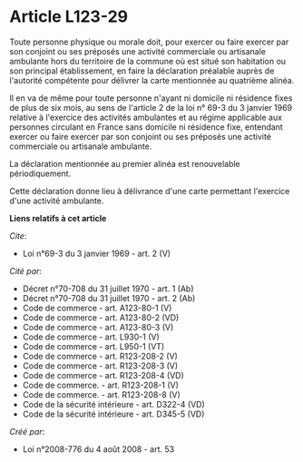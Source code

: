 # Article L123-29

Toute personne physique ou morale doit, pour exercer ou faire exercer par son conjoint ou ses préposés une activité
commerciale ou artisanale ambulante hors du territoire de la commune où est situé son habitation ou son principal
établissement, en faire la déclaration préalable auprès de l'autorité compétente pour délivrer la carte mentionnée au
quatrième alinéa. 

Il en va de même pour toute personne n'ayant ni domicile ni résidence fixes de plus de six mois, au sens de l'article 2 de la
loi n° 69-3 du 3 janvier 1969 relative à l'exercice des activités ambulantes et au régime applicable aux personnes circulant
en France sans domicile ni résidence fixe, entendant exercer ou faire exercer par son conjoint ou ses préposés une activité
commerciale ou artisanale ambulante. 

La déclaration mentionnée au premier alinéa est renouvelable périodiquement. 

Cette déclaration donne lieu à délivrance d'une carte permettant l'exercice d'une activité ambulante.

**Liens relatifs à cet article**

_Cite_:

  - Loi n°69-3 du 3 janvier 1969 - art. 2 (V)

_Cité par_:

  - Décret n°70-708 du 31 juillet 1970 - art. 1 (Ab)
  - Décret n°70-708 du 31 juillet 1970 - art. 2 (Ab)
  - Code de commerce - art. A123-80-1 (V)
  - Code de commerce - art. A123-80-2 (VD)
  - Code de commerce - art. A123-80-3 (V)
  - Code de commerce - art. L930-1 (V)
  - Code de commerce - art. L950-1 (VT)
  - Code de commerce - art. R123-208-2 (V)
  - Code de commerce - art. R123-208-3 (V)
  - Code de commerce - art. R123-208-4 (VD)
  - Code de commerce. - art. R123-208-1 (V)
  - Code de commerce. - art. R123-208-8 (V)
  - Code de la sécurité intérieure - art. D322-4 (VD)
  - Code de la sécurité intérieure - art. D345-5 (VD)

_Créé par_:

  - Loi n°2008-776 du 4 août 2008 - art. 53
